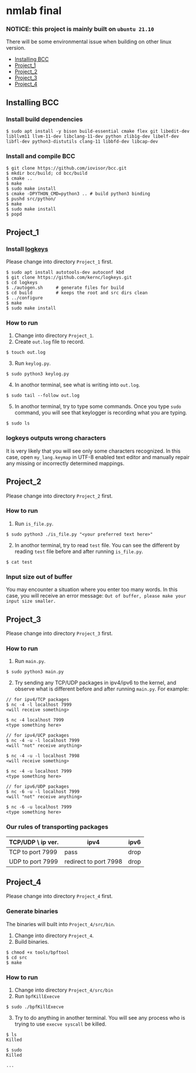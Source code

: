 # nmlab final
### NOTICE: this project is mainly built on `ubuntu 21.10`
There will be some environmental issue when building on other linux version.
- [Installing BCC](#installing-bcc)
- [Project_1](#project_1)
- [Project_2](#project_2)
- [Project_3](#project_3)
- [Project_4](#project_4)

## Installing BCC
### Install build dependencies
```console
$ sudo apt install -y bison build-essential cmake flex git libedit-dev libllvm11 llvm-11-dev libclang-11-dev python zlib1g-dev libelf-dev libfl-dev python3-distutils clang-11 libbfd-dev libcap-dev
```

### Install and compile BCC
```console
$ git clone https://github.com/iovisor/bcc.git
$ mkdir bcc/build; cd bcc/build
$ cmake ..
$ make
$ sudo make install
$ cmake -DPYTHON_CMD=python3 .. # build python3 binding
$ pushd src/python/
$ make
$ sudo make install
$ popd
```

## Project_1
### Install [logkeys](https://github.com/kernc/logkeys)
Please change into directory `Project_1` first.
```console
$ sudo apt install autotools-dev autoconf kbd
$ git clone https://github.com/kernc/logkeys.git
$ cd logkeys
$ ./autogen.sh     # generate files for build
$ cd build         # keeps the root and src dirs clean
$ ../configure
$ make
$ sudo make install
```
### How to run
1. Change into directory `Project_1`.
2. Create `out.log` file to record.
```console
$ touch out.log
```
3. Run `keylog.py`.
```console
$ sudo python3 keylog.py
```
4. In anothor terminal, see what is writing into `out.log`.
```console
$ sudo tail --follow out.log
```
5. In anothor terminal, try to type some commands. Once you type `sudo` command, you will see that keylogger is recording what you  are typing.
```console
$ sudo ls
```
### logkeys outputs wrong characters
It is very likely that you will see only some characters recognized. In this case, open `my_lang.keymap` in UTF-8 enabled text editor and manually repair any missing or incorrectly determined mappings.


## Project_2
Please change into directory `Project_2` first.
### How to run
1. Run `is_file.py`.
```console
$ sudo python3 ./is_file.py "<your preferred text here>"
```
2. In anothor terminal, try to read `test` file. You can see the different by reading `test` file before and after running `is_file.py`.
```console
$ cat test
```
### Input size out of buffer
You may encounter a situation where you enter too many words. In this case, you will receive an error message: `Out of buffer, please make your input size smaller.`

## Project_3
Please change into directory `Project_3` first.
### How to run
1. Run `main.py`.
```console
$ sudo python3 main.py
```
2. Try sending any TCP/UDP packages in ipv4/ipv6 to the kernel, and observe what is different before and after running `main.py`.
For example:
```console
// for ipv4/TCP packages
$ nc -4 -l localhost 7999
<will receive something>

$ nc -4 localhost 7999
<type something here>

// for ipv4/UCP packages
$ nc -4 -u -l localhost 7999
<will "not" receive anything>

$ nc -4 -u -l localhost 7998
<will receive something>

$ nc -4 -u localhost 7999
<type something here>

// for ipv6/UDP packages
$ nc -6 -u -l localhost 7999
<will "not" receive anything>

$ nc -6 -u localhost 7999
<type something here>
```
### Our rules of transporting packages
TCP/UDP \ ip ver.|ipv4|ipv6
--|--|---
TCP to port 7999|pass|drop
UDP to port 7999|redirect to port 7998| drop

## Project_4
Please change into directory `Project_4` first.
### Generate binaries
The binaries will built into `Project_4/src/bin`.
1. Change into directory `Project_4`.
2. Build binaries.
```console
$ chmod +x tools/bpftool
$ cd src
$ make
```
### How to run
1. Change into directory `Project_4/src/bin`
2. Run `bpfKillExecve`
```console
$ sudo ./bpfKillExecve
```
3. Try to do anything in another terminal. You will see any process who is trying to use `execve syscall` be killed.
```console
$ ls
Killed

$ sudo
Killed

...
```